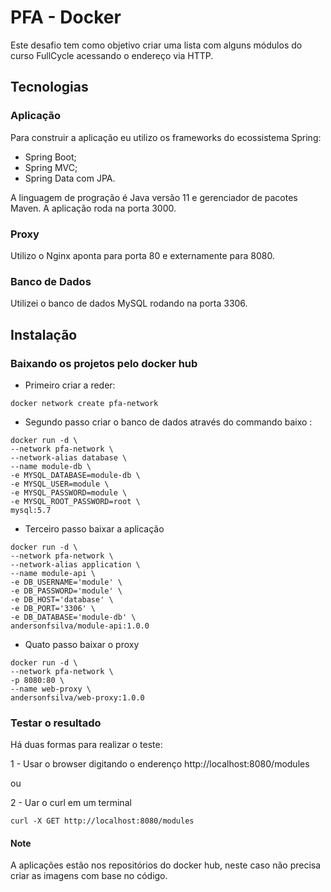 # PFA - Docker
Este desafio tem como objetivo criar uma lista com alguns módulos do curso FullCycle acessando o endereço via HTTP.

## Tecnologias

### Aplicação

Para construir a aplicação eu utilizo os frameworks do ecossistema Spring:

- Spring Boot;
- Spring MVC;
- Spring Data com JPA.

A linguagem de progração é Java versão 11 e gerenciador de pacotes Maven.
A aplicação roda na porta 3000.

### Proxy

Utilizo o Nginx aponta para porta 80 e externamente para 8080.

### Banco de Dados

Utilizei o banco de dados MySQL rodando na porta 3306.

## Instalação

### Baixando os projetos pelo docker hub

- Primeiro criar a reder:

````
docker network create pfa-network
````

- Segundo passo criar o banco de dados através do commando baixo :

````
docker run -d \
--network pfa-network \
--network-alias database \
--name module-db \
-e MYSQL_DATABASE=module-db \
-e MYSQL_USER=module \
-e MYSQL_PASSWORD=module \
-e MYSQL_ROOT_PASSWORD=root \
mysql:5.7
````

- Terceiro passo baixar a aplicação

````
docker run -d \
--network pfa-network \
--network-alias application \
--name module-api \
-e DB_USERNAME='module' \
-e DB_PASSWORD='module' \
-e DB_HOST='database' \
-e DB_PORT='3306' \
-e DB_DATABASE='module-db' \
andersonfsilva/module-api:1.0.0
````

- Quato passo baixar o proxy 

````
docker run -d \
--network pfa-network \
-p 8080:80 \
--name web-proxy \
andersonfsilva/web-proxy:1.0.0
````

### Testar o resultado

Há duas formas para realizar o teste:

1 - Usar o browser digitando o enderenço http://localhost:8080/modules

ou 

2 - Uar o curl em um terminal 

````
curl -X GET http://localhost:8080/modules
````

#### Note

A aplicações estão nos repositórios do docker hub, neste caso não precisa criar as imagens com base no código.
